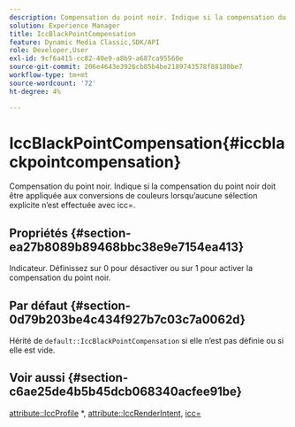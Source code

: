 ```yaml
---
description: Compensation du point noir. Indique si la compensation du point noir doit être appliquée aux conversions de couleurs lorsqu’aucune sélection explicite n’est effectuée avec icc=.
solution: Experience Manager
title: IccBlackPointCompensation
feature: Dynamic Media Classic,SDK/API
role: Developer,User
exl-id: 9cf6a415-cc82-40e9-a8b9-a687ca95560e
source-git-commit: 206e4643e3926cb85b4be2189743578f88180be7
workflow-type: tm+mt
source-wordcount: '72'
ht-degree: 4%

---
```


# IccBlackPointCompensation{#iccblackpointcompensation}

Compensation du point noir. Indique si la compensation du point noir doit être appliquée aux conversions de couleurs lorsqu’aucune sélection explicite n’est effectuée avec icc=.

## Propriétés {#section-ea27b8089b89468bbc38e9e7154ea413}

Indicateur. Définissez sur 0 pour désactiver ou sur 1 pour activer la compensation du point noir.

## Par défaut {#section-0d79b203be4c434f927b7c03c7a0062d}

Hérité de `default::IccBlackPointCompensation` si elle n’est pas définie ou si elle est vide.

## Voir aussi {#section-c6ae25de4b5b45dcb068340acfee91be}

[attribute::IccProfile](../../../../../is-api/image-catalog/image-serving-api-ref/c-image-catalog-reference/c-attributes-reference/r-iccprofilecmyk.md#reference-db89f9dac33e447cadb359ec1ba27ee0) &#42;, [attribute::IccRenderIntent](../../../../../is-api/image-catalog/image-serving-api-ref/c-image-catalog-reference/c-attributes-reference/r-iccrenderintent.md#reference-012f207f28bd4406a5368d23ed95a51f), [icc=](../../../../../is-api/http-ref/image-serving-api-ref/c-http-protocol-reference/c-command-reference/r-icc.md#reference-182b5679e21e4df3b4d330535a5a7517)
